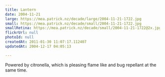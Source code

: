 ```yaml
---
title: Lantern
date: 2004-11-21
large: https://mea.patrick.nz/decade/large/2004-11-21-1722.jpg
small: https://mea.patrick.nz/decade/small/2004-11-21-1722.jpg
smallRetina: https://mea.patrick.nz/decade/small/2004-11-21-1722@2x.jpg
flickrUrl: null
photoId: null
createdAt: 2011-01-30 11:07:17.112407
updatedAt: 2004-12-17 04:05:13

---
```

Powered by citronella, which is pleasing flame like and bug repellant at the same time.
